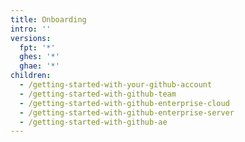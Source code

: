 ```yaml
---
title: Onboarding
intro: ''
versions:
  fpt: '*'
  ghes: '*'
  ghae: '*'
children:
  - /getting-started-with-your-github-account
  - /getting-started-with-github-team
  - /getting-started-with-github-enterprise-cloud
  - /getting-started-with-github-enterprise-server
  - /getting-started-with-github-ae
---
```


